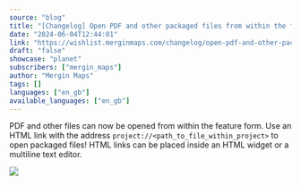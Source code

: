 ```yaml
---
source: "blog"
title: "[Changelog] Open PDF and other packaged files from within the form"
date: "2024-06-04T12:44:01"
link: "https://wishlist.merginmaps.com/changelog/open-pdf-and-other-packaged-files-from-within-the-form?utm_source=qgis"
draft: "false"
showcase: "planet"
subscribers: ["mergin_maps"]
author: "Mergin Maps"
tags: []
languages: ["en_gb"]
available_languages: ["en_gb"]
---
```


<p>PDF and other files can now be opened from within the feature form. Use an HTML link with the address <code>project://&lt;path_to_file_within_project&gt;</code> to open packaged files! HTML links can be placed inside an HTML widget or a multiline text editor.</p><p></p><img src="https://vault.featureos.app/uploads/attachment/upload/thumb-9aed1f5d41a10cd02c07c2ec5d562023.gif" />
